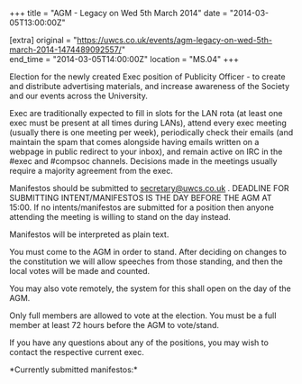 +++
title = "AGM - Legacy on Wed 5th March 2014"
date = "2014-03-05T13:00:00Z"

[extra]
original = "https://uwcs.co.uk/events/agm-legacy-on-wed-5th-march-2014-1474489092557/"    
end_time = "2014-03-05T14:00:00Z"
location = "MS.04"
+++

Election for the newly created Exec position of Publicity Officer - to create and distribute advertising materials, and increase awareness of the Society and our events across the University.

Exec are traditionally expected to fill in slots for the LAN rota (at least one exec must be present at all times during LANs), attend every exec meeting (usually there is one meeting per week), periodically check their emails (and maintain the spam that comes alongside having emails written on a webpage in public redirect to your inbox), and remain active on IRC in the \#exec and \#compsoc channels. Decisions made in the meetings usually require a majority agreement from the exec.

Manifestos should be submitted to <secretary@uwcs.co.uk> . DEADLINE FOR SUBMITTING INTENT/MANIFESTOS IS THE DAY BEFORE THE AGM AT 15:00. If no intents/manifestos are submitted for a position then anyone attending the meeting is willing to stand on the day instead.

Manifestos will be interpreted as plain text.

You must come to the AGM in order to stand. After deciding on changes to the constitution we will allow speeches from those standing, and then the local votes will be made and counted.

You may also vote remotely, the system for this shall open on the day of the AGM.

Only full members are allowed to vote at the election. You must be a full member at least 72 hours before the AGM to vote/stand.

If you have any questions about any of the positions, you may wish to contact the respective current exec.

\*Currently submitted manifestos:\*

